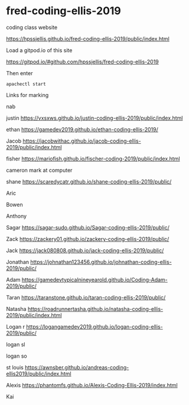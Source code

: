 # fred-coding-ellis-2019
coding class website



https://hpssjellis.github.io/fred-coding-ellis-2019/public/index.html





Load a gitpod.io of this site

https://gitpod.io/#github.com/hpssjellis/fred-coding-ellis-2019

Then enter 

```apachectl start```






Links for marking


nab 

justin https://vxsxws.github.io/justin-coding-ellis-2019/public/index.html


ethan https://gamedev2019.github.io/ethan-coding-ellis-2019/

Jacob   https://jacobwithac.github.io/jacob-coding-ellis-2019/public/index.html


fisher  https://mariofish.github.io/fischer-coding-2019/public/index.html


cameron mark at computer

shane https://scaredycatr.github.io/shane-coding-ellis-2019/public/


Aric


Bowen


Anthony


Sagar   https://sagar-sudo.github.io/Sagar-coding-ellis-2019/public/


Zack   https://zackery01.github.io/zackery-coding-ellis-2019/public/



Jack   https://jack080808.github.io/jack-coding-ellis-2019/public/

Jonathan   https://johnathan123456.github.io/johnathan-coding-ellis-2019/public/


Adam   https://gamedevtypicalnineyearold.github.io/Coding-Adam-2019/public/


Taran https://taranstone.github.io/taran-coding-ellis-2019/public/

Natasha   https://roadrunnertasha.github.io/natasha-coding-ellis-2019/public/index.html


Logan r   https://logangamedev2019.github.io/logan-coding-ellis-2019/public/


logan sl


logan so


st louis  https://awnsber.github.io/andreas-coding-ellis2019/public/index.html


Alexis  https://phantomfs.github.io/Alexis-Coding-Ellis-2019/index.html


Kai




